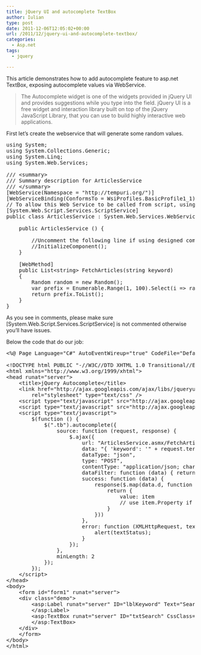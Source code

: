 ```yaml
---
title: jQuery UI and autocomplete TextBox
author: Iulian
type: post
date: 2011-12-06T12:05:02+00:00
url: /2011/12/jquery-ui-and-autocomplete-textbox/
categories:
  - Asp.net
tags:
  - jquery

---
```

This article demonstrates how to add autocomplete feature to asp.net TextBox, exposing autocomplete values via WebService.

> The Autocomplete widget is one of the widgets provided in jQuery UI and provides suggestions while you type into the field. jQuery UI is a free widget and interaction library built on top of the jQuery JavaScript Library, that you can use to build highly interactive web applications.

First let’s create the webservice that will generate some random values. 

<pre class="lang:c# decode:true " >using System;
using System.Collections.Generic;
using System.Linq;
using System.Web.Services;
 
/// &lt;summary&gt;
/// Summary description for ArticlesService
/// &lt;/summary&gt;
[WebService(Namespace = "http://tempuri.org/")]
[WebServiceBinding(ConformsTo = WsiProfiles.BasicProfile1_1)]
// To allow this Web Service to be called from script, using ASP.NET AJAX, uncomment the following line.
[System.Web.Script.Services.ScriptService]
public class ArticlesService : System.Web.Services.WebService {
 
    public ArticlesService () {
 
        //Uncomment the following line if using designed components
        //InitializeComponent();
    }
 
    [WebMethod]
    public List&lt;string&gt; FetchArticles(string keyword)
    {
        Random random = new Random();
        var prefix = Enumerable.Range(1, 100).Select(i =&gt; random.Next()).Select(k =&gt; (keyword + "-" + k).ToString());
        return prefix.ToList();
    }
}</pre>

As you see in comments, please make sure [System.Web.Script.Services.ScriptService] is not commented otherwise you’ll have issues.

Below the code that do our job:

<pre class="lang:c# decode:true " >&lt;%@ Page Language="C#" AutoEventWireup="true" CodeFile="Default.aspx.cs" Inherits="_Default" %&gt;
 
&lt;!DOCTYPE html PUBLIC "-//W3C//DTD XHTML 1.0 Transitional//EN" "http://www.w3.org/TR/xhtml1/DTD/xhtml1-transitional.dtd"&gt;
&lt;html xmlns="http://www.w3.org/1999/xhtml"&gt;
&lt;head runat="server"&gt;
    &lt;title&gt;jQuery Autocomplete&lt;/title&gt;
    &lt;link href="http://ajax.googleapis.com/ajax/libs/jqueryui/1.8.1/themes/base/jquery-ui.css"
        rel="stylesheet" type="text/css" /&gt;
    &lt;script type="text/javascript" src="http://ajax.googleapis.com/ajax/libs/jquery/1.4.2/jquery.min.js"&gt;&lt;/script&gt;
    &lt;script type="text/javascript" src="http://ajax.googleapis.com/ajax/libs/jqueryui/1.8.1/jquery-ui.min.js"&gt;&lt;/script&gt;
    &lt;script type="text/javascript"&gt;
        $(function () {
            $(".tb").autocomplete({
                source: function (request, response) {
                    $.ajax({
                        url: "ArticlesService.asmx/FetchArticles",
                        data: "{ 'keyword': '" + request.term + "' }",
                        dataType: "json",
                        type: "POST",
                        contentType: "application/json; charset=utf-8",
                        dataFilter: function (data) { return data; },
                        success: function (data) {
                            response($.map(data.d, function (item) {
                                return {
                                    value: item
                                    // use item.Property if you bind to complex object (entity)
                                }
                            }))
                        },
                        error: function (XMLHttpRequest, textStatus, errorThrown) {
                            alert(textStatus);
                        }
                    });
                },
                minLength: 2
            });
        });
    &lt;/script&gt;
&lt;/head&gt;
&lt;body&gt;
    &lt;form id="form1" runat="server"&gt;
    &lt;div class="demo"&gt;
        &lt;asp:Label runat="server" ID="lblKeyword" Text="Search: "&gt;
        &lt;/asp:Label&gt;
        &lt;asp:TextBox runat="server" ID="txtSearch" CssClass="tb"&gt;
        &lt;/asp:TextBox&gt;
    &lt;/div&gt;
    &lt;/form&gt;
&lt;/body&gt;
&lt;/html&gt;</pre>